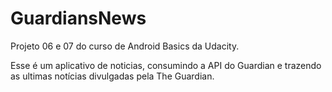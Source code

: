 # GuardiansNews

Projeto 06 e 07 do curso de Android Basics da Udacity.

Esse é um aplicativo de noticias, consumindo a API do Guardian e trazendo as ultimas notícias divulgadas pela The Guardian.
